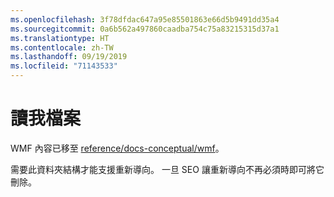 ```yaml
---
ms.openlocfilehash: 3f78dfdac647a95e85501863e66d5b9491dd35a4
ms.sourcegitcommit: 0a6b562a497860caadba754c75a83215315d37a1
ms.translationtype: HT
ms.contentlocale: zh-TW
ms.lasthandoff: 09/19/2019
ms.locfileid: "71143533"
---
```

# <a name="readme"></a>讀我檔案

WMF 內容已移至 [reference/docs-conceptual/wmf](https://github.com/MicrosoftDocs/PowerShell-Docs/tree/staging/reference/docs-conceptual/wmf)。

需要此資料夾結構才能支援重新導向。 一旦 SEO 讓重新導向不再必須時即可將它刪除。
